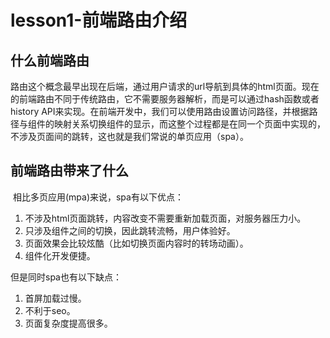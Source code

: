  # lesson1-前端路由介绍

   

   ## 什么前端路由

   ​		路由这个概念最早出现在后端，通过用户请求的url导航到具体的html页面。现在的前端路由不同于传统路由，它不需要服务器解析，而是可以通过hash函数或者history API来实现。在前端开发中，我们可以使用路由设置访问路径，并根据路径与组件的映射关系切换组件的显示，而这整个过程都是在同一个页面中实现的，不涉及页面间的跳转，这也就是我们常说的单页应用（spa）。

   

   ## 前端路由带来了什么

   ​		相比多页应用(mpa)来说，spa有以下优点：

   1. 不涉及html页面跳转，内容改变不需要重新加载页面，对服务器压力小。
   2. 只涉及组件之间的切换，因此跳转流畅，用户体验好。
   3. 页面效果会比较炫酷（比如切换页面内容时的转场动画）。
   4. 组件化开发便捷。

   但是同时spa也有以下缺点：

   1. 首屏加载过慢。
   2. 不利于seo。
   3. 页面复杂度提高很多。
